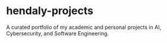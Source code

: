 # hendaly-projects
A curated portfolio of my academic and personal projects in AI, Cybersecurity, and Software Engineering.
